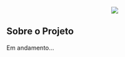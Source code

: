 <p align="center"><img src="https://github.com/arthurztt/Quadra-Interativa/blob/main-content-changes/Src/images/logo.png"></p>

## Sobre o Projeto
Em andamento...
